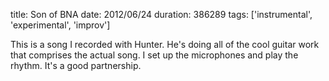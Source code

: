 title: Son of BNA
date: 2012/06/24
duration: 386289
tags: ['instrumental', 'experimental', 'improv']

This is a song I recorded with Hunter. He's doing all of the cool guitar work that comprises the actual song. I set up the microphones and play the rhythm. It's a good partnership.

